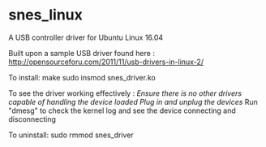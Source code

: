 # snes_linux
A USB controller driver for Ubuntu Linux 16.04

Built upon a sample USB driver found here : http://opensourceforu.com/2011/11/usb-drivers-in-linux-2/

To install: 
make
sudo insmod snes_driver.ko

To see the driver working effectively :
*Ensure there is no other drivers capable of handling the device loaded*
*Plug in and unplug the devices*
Run "dmesg" to check the kernel log and see the device connecting and disconnecting

To uninstall:
sudo rmmod snes_driver
